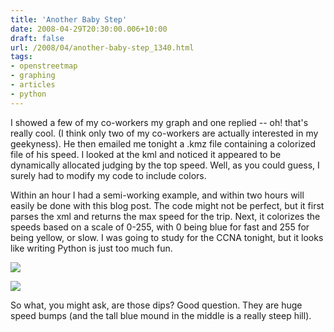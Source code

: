 ```yaml
---
title: 'Another Baby Step'
date: 2008-04-29T20:30:00.006+10:00
draft: false
url: /2008/04/another-baby-step_1340.html
tags: 
- openstreetmap
- graphing
- articles
- python
---
```


I showed a few of my co-workers my graph and one replied -- oh! that's really cool. (I think only two of my co-workers are actually interested in my geekyness). He then emailed me tonight a .kmz file containing a colorized file of his speed. I looked at the kml and noticed it appeared to be dynamically allocated judging by the top speed. Well, as you could guess, I surely had to modify my code to include colors.

Within an hour I had a semi-working example, and within two hours will easily be done with this blog post. The code might not be perfect, but it first parses the xml and returns the max speed for the trip. Next, it colorizes the speeds based on a scale of 0-255, with 0 being blue for fast and 255 for being yellow, or slow. I was going to study for the CCNA tonight, but it looks like writing Python is just too much fun.

[![](https://blogger.googleusercontent.com/img/b/R29vZ2xl/AVvXsEhHE0LrPY3qk6xEJfwkyjpNu6wcJtGv9vtho2gi7W9NCTbViKUXsImuIoNjcoZGTiSTTrGkRCOzb_WP8RE7wTweah7WkOwdp1x6b2b7teDvMvGcf2u-Ou9jYkfyKTDXpWY8N8J_GYEDYKkI/s288/gpstracks1.jpg)](http://picasaweb.google.com/lh/photo/vQ_v3bb0f6QLHiOEEShN1Q?feat=embedwebsite)  
  
[![](https://blogger.googleusercontent.com/img/b/R29vZ2xl/AVvXsEhySCFquf2IZDhKtK0aJNzlga4jA04ye11unofmz42J5_UB1AdyLDrsuxfZCwVUuj-9HBPcs04l3vkke-S3aMfbdI_2i6iwM4pmL4WFrCpD6YmSUJ9T8I6ixMDzhnuX7-I62nPs8VsP8gXx/s288/gpstracks2.jpg)](http://picasaweb.google.com/lh/photo/L7745TDqLkWkkftff8bV8g?feat=embedwebsite)  
  

So what, you might ask, are those dips? Good question. They are huge speed bumps (and the tall blue mound in the middle is a really steep hill).